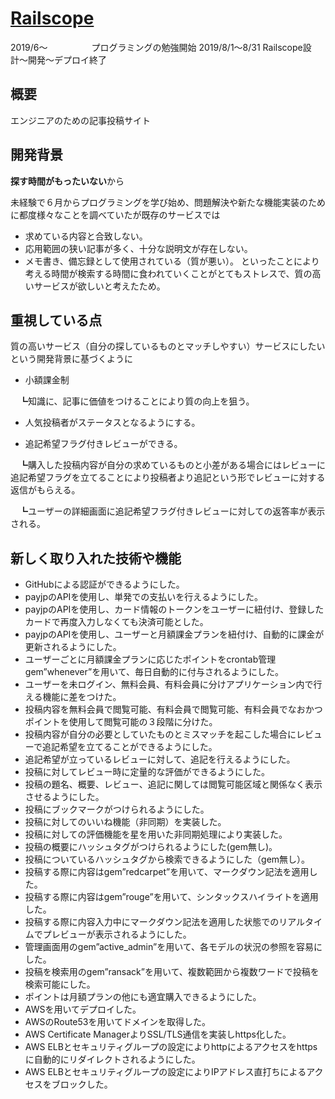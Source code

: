 # [Railscope](https://www.railscope.info)

2019/6〜　　　　　プログラミングの勉強開始
2019/8/1〜8/31  Railscope設計〜開発〜デプロイ終了


## 概要
エンジニアのための記事投稿サイト


## 開発背景
**探す時間がもったいない**から


未経験で６月からプログラミングを学び始め、問題解決や新たな機能実装のために都度様々なことを調べていたが既存のサービスでは
- 求めている内容と合致しない。
- 応用範囲の狭い記事が多く、十分な説明文が存在しない。
- メモ書き、備忘録として使用されている（質が悪い）。
といったことにより考える時間が検索する時間に食われていくことがとてもストレスで、質の高いサービスが欲しいと考えたため。


## 重視している点
質の高いサービス（自分の探しているものとマッチしやすい）サービスにしたいという開発背景に基づくように

- 小額課金制

　┗知識に、記事に価値をつけることにより質の向上を狙う。
 
- 人気投稿者がステータスとなるようにする。
 
- 追記希望フラグ付きレビューができる。

　┗購入した投稿内容が自分の求めているものと小差がある場合にはレビューに追記希望フラグを立てることにより投稿者より追記という形でレビューに対する返信がもらえる。
 
　┗ユーザーの詳細画面に追記希望フラグ付きレビューに対しての返答率が表示される。
 

## 新しく取り入れた技術や機能
- GitHubによる認証ができるようにした。
- payjpのAPIを使用し、単発での支払いを行えるようにした。
- payjpのAPIを使用し、カード情報のトークンをユーザーに紐付け、登録したカードで再度入力しなくても決済可能とした。
- payjpのAPIを使用し、ユーザーと月額課金プランを紐付け、自動的に課金が更新されるようにした。
- ユーザーごとに月額課金プランに応じたポイントをcrontab管理gem”whenever”を用いて、毎日自動的に付与されるようにした。
- ユーザーを未ログイン、無料会員、有料会員に分けアプリケーション内で行える機能に差をつけた。
- 投稿内容を無料会員で閲覧可能、有料会員で閲覧可能、有料会員でなおかつポイントを使用して閲覧可能の３段階に分けた。
- 投稿内容が自分の必要としていたものとミスマッチを起こした場合にレビューで追記希望を立てることができるようにした。
- 追記希望が立っているレビューに対して、追記を行えるようにした。
- 投稿に対してレビュー時に定量的な評価ができるようにした。
- 投稿の題名、概要、レビュー、追記に関しては閲覧可能区域と関係なく表示させるようにした。
- 投稿にブックマークがつけられるようにした。
- 投稿に対してのいいね機能（非同期）を実装した。
- 投稿に対しての評価機能を星を用いた非同期処理により実装した。
- 投稿の概要にハッシュタグがつけられるようにした(gem無し)。
- 投稿についているハッシュタグから検索できるようにした（gem無し）。
- 投稿する際に内容はgem”redcarpet”を用いて、マークダウン記法を適用した。
- 投稿する際に内容はgem”rouge”を用いて、シンタックスハイライトを適用した。
- 投稿する際に内容入力中にマークダウン記法を適用した状態でのリアルタイムでプレビューが表示されるようにした。
- 管理画面用のgem”active_admin”を用いて、各モデルの状況の参照を容易にした。
- 投稿を検索用のgem”ransack”を用いて、複数範囲から複数ワードで投稿を検索可能にした。
- ポイントは月額プランの他にも適宜購入できるようにした。
- AWSを用いてデプロイした。
- AWSのRoute53を用いてドメインを取得した。
- AWS Certificate ManagerよりSSL/TLS通信を実装しhttps化した。
- AWS ELBとセキュリティグループの設定によりhttpによるアクセスをhttpsに自動的にリダイレクトされるようにした。
- AWS ELBとセキュリティグループの設定によりIPアドレス直打ちによるアクセスをブロックした。

